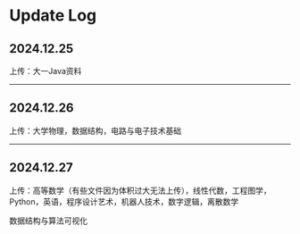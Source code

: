 # Update Log

## 2024.12.25

上传：大一Java资料



---



## 2024.12.26

上传：大学物理，数据结构，电路与电子技术基础



----



## 2024.12.27

上传：高等数学（有些文件因为体积过大无法上传），线性代数，工程图学，Python，英语，程序设计艺术，机器人技术，数字逻辑，离散数学



<a src='[Data Structure Visualization](https://www.cs.usfca.edu/~galles/visualization/Algorithms.html)'>数据结构与算法可视化</a>
